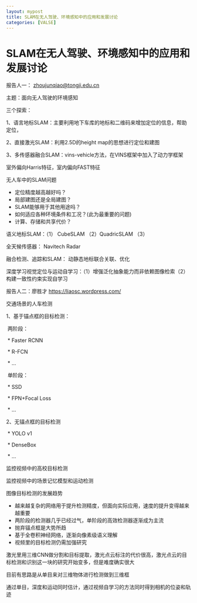 ```yaml
---
layout: mypost
title: SLAM在无人驾驶、环境感知中的应用和发展讨论
categories: [VALSE]
---
```


# SLAM在无人驾驶、环境感知中的应用和发展讨论

报告人一： zhoujunqiao@tongji.edu.cn

主题：面向无人驾驶的环境感知

三个探索：

1、语言地标SLAM：主要利用地下车库的地标和二维码来增加定位的信息，帮助定位，

2、直接激光SLAM：利用2.5D的height map的思想进行定位和建图

3、多传感器融合SLAM：vins-vehicle方法，在VINS框架中加入了动力学框架

室外偏向Harris特征，室内偏向FAST特征

无人车中的SLAM问题

* 定位精度越高越好吗？
* 局部建图还是全局建图？
* SLAM能够用于其他用途吗？
* 如何适应各种环境条件和工况？(此为最重要的问题)
* 计算、存储和共享代价？

语义地标SLAM：（1） CubeSLAM  （2）QuadricSLAM （3）

全天候传感器： Navitech Radar

融合检测、追踪和SLAM： 动静态地标联合关联、优化

深度学习视觉定位与运动自学习：（1）增强泛化抽象能力而非依赖图像检索（2）构建一致性约束实现自学习

报告人二：廖胜才  https://liaosc.wordpress.com/

交通场景的人车检测

1、基于锚点框的目标检测：

​	两阶段：

​	\*  Faster RCNN

​	\*   R-FCN

​	\*   ...

​	单阶段：

​	\*  SSD

​	\*  FPN+Focal Loss

​	\*  ...

2、无锚点框的目标检测

​	\*  YOLO v1

​	\*  DenseBox

​	\*  ...

监控视频中的高校目标检测

监控视频中的场景记忆模型和运动检测

图像目标检测的发展趋势

* 越来越复杂的网络用于提升检测精度，但面向实际应用，速度的提升变得越来越重要
* 两阶段的检测器几乎已经过气，单阶段的高效检测器逐渐成为主流
* 抛弃锚点框是大势所趋
* 基于全卷积神经网络，逐渐向像素级语义理解
* 视频里的目标检测仍需加强研究



激光里用三维CNN做分割和目标提取，激光点云标注的代价很高，激光点云的目标检测和识别这一块的研究开始变多，但是难度确实很大

目前有思路是从单目来对三维物体进行检测做到三维框

通过单目，深度和运动同时估计，通过视频自学习的方法同时得到相机的位姿和轨迹